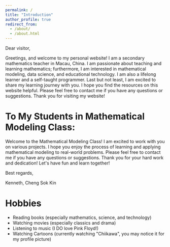 ```yaml
---
permalink: /
title: "Introduction"
author_profile: true
redirect_from: 
  - /about/
  - /about.html
---
```


Dear visitor,

Greetings, and welcome to my personal website! I am a secondary mathematics teacher in Macau, China. I am passionate about teaching and learning mathematics; furthermore, I am interested in mathematical modeling, data science, and educational technology. I am also a lifelong learner and a self-taught programmer. Last but not least, I am excited to share my learning journey with you. I hope you find the resources on this website helpful. Please feel free to contact me if you have any questions or suggestions. Thank you for visiting my website!

To My Students in Mathematical Modeling Class:
======
Welcome to the Mathematical Modeling Class! I am excited to work with you on various projects. I hope you enjoy the process of learning and applying mathematical modeling to real-world problems. Please feel free to contact me if you have any questions or suggestions. Thank you for your hard work and dedication! Let's have fun and learn together!

Best regards,

Kenneth, Cheng Sok Kin

Hobbies
======
- Reading books (especially mathematics, science, and technology)
- Watching movies (especially classics and drama)
- Listening to music (I DO love Pink Floyd!)
- Watching Cartoons (currently watching "Chiikawa", you may notice it for my profile picture)